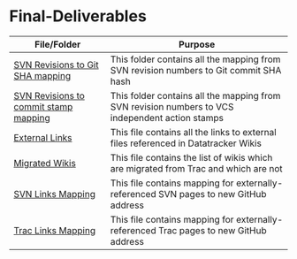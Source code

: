 # Final-Deliverables


|  File/Folder  | Purpose   |
| ------------- | ------------- |
| [SVN Revisions to Git SHA mapping](https://github.com/ietf-ribose/final-deliverables/tree/main/SVN%20revision%20to%20Git%20SHA%20mappings)  | This folder contains all the mapping from SVN revision numbers to Git commit SHA hash |
| [SVN Revisions to commit stamp mapping](https://github.com/ietf-ribose/final-deliverables/tree/main/SVN%20revision%20to%20commit%20stamp%20mapping) | This folder contains all the mapping from SVN revision numbers to VCS independent action stamps |
| [External Links](https://github.com/ietf-ribose/final-deliverables/blob/main/External-Links.md) | This file contains all the links to external files referenced in Datatracker Wikis |
| [Migrated Wikis](https://github.com/ietf-ribose/final-deliverables/blob/main/Migrated-Wikis.md) | This file contains the list of wikis which are migrated from Trac and which are not |
| [SVN Links Mapping](https://github.com/ietf-ribose/final-deliverables/blob/main/SVN%20links%20mapping.txt) | This file contains mapping for externally-referenced SVN pages to new GitHub address |
| [Trac Links Mapping](https://github.com/ietf-ribose/final-deliverables/blob/main/Trac%20links%20mapping.txt) | This file contains mapping for externally-referenced Trac pages to new GitHub address |
